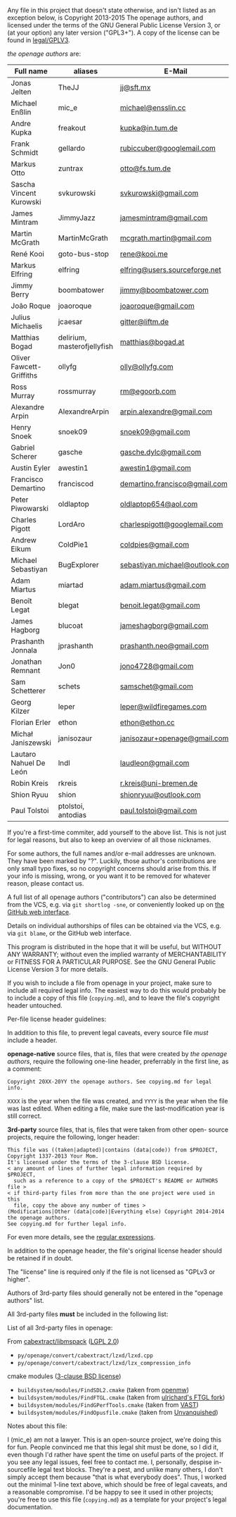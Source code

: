 Any file in this project that doesn't state otherwise, and isn't listed as an
exception below, is Copyright 2013-2015 The openage authors, and licensed
under the terms of the GNU General Public License Version 3, or
(at your option) any later version ("GPL3+").
A copy of the license can be found in [legal/GPLV3](legal/GPLv3).

_the openage authors_ are:

| Full name                   | aliases                     | E-Mail                           |
|-----------------------------|-----------------------------|----------------------------------|
| Jonas Jelten                | TheJJ                       | jj@sft.mx                        |
| Michael Enßlin              | mic_e                       | michael@ensslin.cc               |
| Andre Kupka                 | freakout                    | kupka@in.tum.de                  |
| Frank Schmidt               | gellardo                    | rubiccuber@googlemail.com        |
| Markus Otto                 | zuntrax                     | otto@fs.tum.de                   |
| Sascha Vincent Kurowski     | svkurowski                  | svkurowski@gmail.com             |
| James Mintram               | JimmyJazz                   | jamesmintram@gmail.com           |
| Martin McGrath              | MartinMcGrath               | mcgrath.martin@gmail.com         |
| René Kooi                   | goto-bus-stop               | rene@kooi.me                     |
| Markus Elfring              | elfring                     | elfring@users.sourceforge.net    |
| Jimmy Berry                 | boombatower                 | jimmy@boombatower.com            |
| João Roque                  | joaoroque                   | joaoroque@gmail.com              |
| Julius Michaelis            | jcaesar                     | gitter@liftm.de                  |
| Matthias Bogad              | delirium, masterofjellyfish | matthias@bogad.at                |
| Oliver Fawcett-Griffiths    | ollyfg                      | olly@ollyfg.com                  |
| Ross Murray                 | rossmurray                  | rm@egoorb.com                    |
| Alexandre Arpin             | AlexandreArpin              | arpin.alexandre@gmail.com        |
| Henry Snoek                 | snoek09                     | snoek09@gmail.com                |
| Gabriel Scherer             | gasche                      | gasche.dylc@gmail.com            |
| Austin Eyler                | awestin1                    | awestin1@gmail.com               |
| Francisco Demartino         | franciscod                  | demartino.francisco@gmail.com    |
| Peter Piwowarski            | oldlaptop                   | oldlaptop654@aol.com             |
| Charles Pigott              | LordAro                     | charlespigott@googlemail.com     |
| Andrew Eikum                | ColdPie1                    | coldpies@gmail.com               |
| Michael Sebastiyan          | BugExplorer                 | sebastiyan.michael@outlook.com   |
| Adam Miartus                | miartad                     | adam.miartus@gmail.com           |
| Benoît Legat                | blegat                      | benoit.legat@gmail.com           |
| James Hagborg               | blucoat                     | jameshagborg@gmail.com           |
| Prashanth Jonnala           | jprashanth                  | prashanth.neo@gmail.com          |
| Jonathan Remnant            | Jon0                        | jono4728@gmail.com               |
| Sam Schetterer              | schets                      | samschet@gmail.com               |
| Georg Kilzer                | leper                       | leper@wildfiregames.com          |
| Florian Erler               | ethon                       | ethon@ethon.cc                   |
| Michał Janiszewski          | janisozaur                  | janisozaur+openage@gmail.com     |
| Lautaro Nahuel De León      | lndl                        | laudleon@gmail.com               |
| Robin Kreis                 | rkreis                      | r.kreis@uni-bremen.de            |
| Shion Ryuu                  | shion                       | shionryuu@outlook.com            |
| Paul Tolstoi                | ptolstoi, antodias          | paul.tolstoi@gmail.com           |

If you're a first-time commiter, add yourself to the above list. This is not
just for legal reasons, but also to keep an overview of all those nicknames.

For some authors, the full names and/or e-mail addresses are unknown. They have
been marked by "?". Luckily, those author's contributions are only small typo
fixes, so no copyright concerns should arise from this.
If your info is missing, wrong, or you want it to be removed for whatever
reason, please contact us.

A full list of all openage authors ("contributors") can also be determined
from the VCS, e.g. via `git shortlog -sne`, or conveniently looked up on
[the GitHub web interface](https://github.com/SFTtech/openage/graphs/contributors).

Details on individual authorships of files can be obtained via the VCS,
e.g. via `git blame`, or the GitHub web interface.

This program is distributed in the hope that it will be useful,
but WITHOUT ANY WARRANTY; without even the implied warranty of
MERCHANTABILITY or FITNESS FOR A PARTICULAR PURPOSE.  See the
GNU General Public License Version 3 for more details.

If you wish to include a file from openage in your project, make sure to
include all required legal info. The easiest way to do this would probably
be to include a copy of this file (`copying.md`), and to leave the file's
copyright header untouched.

Per-file license header guidelines:

In addition to this file, to prevent legal caveats, every source file *must*
include a header.

**openage-native** source files, that is, files that were created by
_the openage authors_, require the following one-line header, preferrably in
the first line, as a comment:

    Copyright 20XX-20YY the openage authors. See copying.md for legal info.

`XXXX` is the year when the file was created, and `YYYY` is the year when the
file was last edited. When editing a file, make sure the last-modification year
is still correct.

**3rd-party** source files, that is, files that were taken from other open-
source projects, require the following, longer header:

    This file was ((taken|adapted)|contains (data|code)) from $PROJECT,
    Copyright 1337-2013 Your Mom.
    It's licensed under the terms of the 3-clause BSD license.
    < any amount of lines of further legal information required by $PROJECT,
      such as a reference to a copy of the $PROJECT's README or AUTHORS file >
    < if third-party files from more than the one project were used in this
      file, copy the above any number of times >
    (Modifications|Other (data|code)|Everything else) Copyright 2014-2014 the openage authors.
    See copying.md for further legal info.

For even more details, see the [regular expressions](py/openage/codecompliance/legal.py).

In addition to the openage header, the file's original license header should
be retained if in doubt.

The "license" line is required only if the file is not licensed as
"GPLv3 or higher".

Authors of 3rd-party files should generally not be entered in the
"openage authors" list.

All 3rd-party files **must** be included in the following list:

List of all 3rd-party files in openage:

From [cabextract/libmspack](http://www.cabextract.org.uk/) ([LGPL 2.0](legal/LGPLv2.0))

 - `py/openage/convert/cabextract/lzxd/lzxd.cpp`
 - `py/openage/convert/cabextract/lzxd/lzx_compression_info`

cmake modules ([3-clause BSD license](legal/BSD-3-clause))

 - `buildsystem/modules/FindSDL2.cmake` (taken from [openmw](https://github.com/OpenMW/openmw))
 - `buildsystem/modules/FindFTGL.cmake` (taken from [ulrichard's FTGL fork](https://github.com/ulrichard/ftgl))
 - `buildsystem/modules/FindGPerfTools.cmake` (taken from [VAST](https://github.com/mavam/vast))
 - `buildsystem/modules/FindOpusfile.cmake` (taken from [Unvanquished](https://github.com/Unvanquished/Unvanquished))

Notes about this file:

I (mic_e) am not a lawyer. This is an open-source project, we're doing this for
fun. People convinced me that this legal shit must be done, so I did it, even
though I'd rather have spent the time on useful parts of the project.
If you see any legal issues, feel free to contact me.
I, personally, despise in-sourcefile legal text blocks. They're a pest,
and unlike many others, I don't simply accept them because
"that is what everybody does". Thus, I worked out the minimal 1-line text above,
which should be free of legal caveats, and a reasonable compromise.
I'd be happy to see it used in other projects; you're free to use this file
(`copying.md`) as a template for your project's legal documentation.
